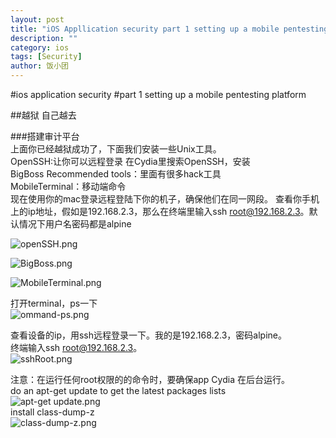 ```yaml
---  
layout: post
title: "iOS Appllication security part 1 setting up a mobile pentesting platform"
description: ""
category: ios
tags: [Security]
author: 饭小团
---   
```



#ios application security 
#part 1 setting up a mobile pentesting platform  

##越狱 
自己越去  

###搭建审计平台  
上面你已经越狱成功了，下面我们安装一些Unix工具。  
OpenSSH:让你可以远程登录 在Cydia里搜索OpenSSH，安装  
BigBoss Recommended tools：里面有很多hack工具  
MobileTerminal：移动端命令  
现在使用你的mac登录远程登陆下你的机子，确保他们在同一网段。 查看你手机上的ip地址，假如是192.168.2.3，那么在终端里输入ssh root@192.168.2.3。默认情况下用户名密码都是alpine  

![openSSH.png](http://highaltitudehacks.com/images/posts/ios1/7.PNG)  

![BigBoss.png](http://highaltitudehacks.com/images/posts/ios1/9.PNG) 

![MobileTerminal.png](http://highaltitudehacks.com/images/posts/ios1/10.PNG)   

打开terminal，ps一下  
![ommand-ps.png](http://highaltitudehacks.com/images/posts/ios1/12.PNG)   

查看设备的ip，用ssh远程登录一下。我的是192.168.2.3，密码alpine。  
终端输入ssh root@192.168.2.3。   
![sshRoot.png](http://highaltitudehacks.com/images/posts/ios1/14.png)   

注意：在运行任何root权限的的命令时，要确保app Cydia 在后台运行。  
do an apt-get update to get the latest packages lists   
![apt-get update.png](http://highaltitudehacks.com/images/posts/ios1/15.png)  
install class-dump-z   
![class-dump-z.png](http://highaltitudehacks.com/images/posts/ios1/20x.png)  


